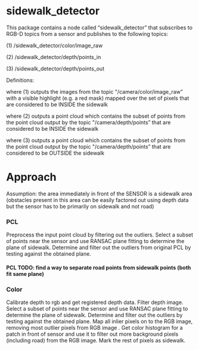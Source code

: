# sidewalk_detector

This package contains a node called “sidewalk_detector” that subscribes to RGB-D topics from a sensor and publishes to the following topics:

(1) /sidewalk_detector/color/image_raw

(2) /sidewalk_detector/depth/points_in

(3) /sidewalk_detector/depth/points_out

Definitions: 

where (1) outputs the images from the topic "/camera/color/image_raw” with a visible highlight (e.g. a red mask) mapped over the set of pixels that are considered to be INSIDE the sidewalk

where (2) outputs a point cloud which contains the subset of points from the point cloud output by the topic "/camera/depth/points” that are considered to be INSIDE the sidewalk

where (3) outputs a point cloud which contains the subset of points from the point cloud output by the topic "/camera/depth/points” that are considered to be OUTSIDE the sidewalk


# Approach 

Assumption: the area immediately in front of the SENSOR is a sidewalk area (obstacles present in this area can be easily factored out using depth data but the sensor has to be primarily on sidewalk and not road)

### PCL

Preprocess the input point cloud by filtering out the outliers. Select a subset of points near the sensor and use RANSAC plane fitting to determine the plane of sidewalk.
Determine and filter out the outliers from original PCL by testing against the obtained plane.

#### PCL TODO: find a way to separate road points from sidewalk points (both fit same plane) 

### Color

Calibrate depth to rgb and get registered depth data.
Filter depth image. Select a subset of points near the sensor and use RANSAC plane fitting to determine the plane of sidewalk.
Determine and filter out the outliers by testing against the obtained plane. Map all inlier pixels on to the RGB image, removing most outlier pixels from RGB image . Get color histogram for a patch in front of sensor and use it to filter out more background pixels (including road) from the RGB image. Mark the rest of pixels as sidewalk.
